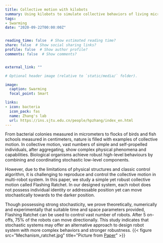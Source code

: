 ```yaml
---
title: Collective motion with kilobots
summary: Using kilobots to simulate collective behaviors of living microorganisms.
tags:
- Swarming
date: "2020-09-22T00:00:00Z"


reading_time: false  # Show estimated reading time?
share: false  # Show social sharing links?
profile: false  # Show author profile?
comments: false  # Show comments?


external_link: ""

# Optional header image (relative to `static/media/` folder).

image:
  caption: Swarming
  focal_point: Smart

links:
- icon: bacteria
  icon_pack: fas
  name: Zhang's lab
  url: https://ins.sjtu.edu.cn/people/hpzhang/index_en.html
---
```

From bacterial colonies measured in micrometers to flocks of birds and fish schools measured in centimeters, nature is filled with examples of collective motion. In collective motion, vast numbers of simple and self-propelled individuals, after aggregating, show complex physical phenomena and capabilities. Biological organisms achieve robust high-level behaviours by combining and coordinating stochastic low-level components.

However, due to the limitations of physical structures and classic control algorithm, it is challenging to reproduce and control the collective motion in multi-robot system. In this paper, we study a simple yet robust collective motion called Flashing Ratchet. In our designed system, each robot does not possess individual identity or addressable position yet can move stochastically towards to the darker position.

Though possessing strong stochasticity, we prove theoretically, numerically and experimentally that suitable time and space parameters provided, Flashing Ratchet can be used to control vast number of robots. After 5 on-offs, 75% of the robots can move directionally. This study indicates that stochastic systems may offer an alternative approach to design robot system with more complex behaviors and stronger robustness.
{{< figure src="Mechanism_ratchet.jpg" title="Picture from  [Paper](https://royalsocietypublishing.org/doi/10.1098/rsos.171685#:~:text=The%20flashing%20Brownian%20ratchet%20is,discrete%20in%20time%20and%20space.)" >}}

